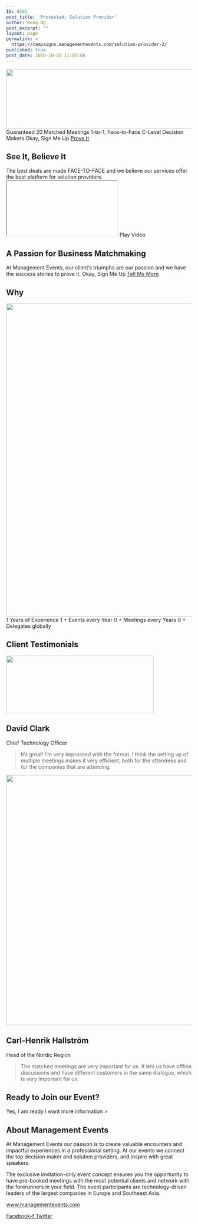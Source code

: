 ```yaml
---
ID: 8501
post_title: 'Protected: Solution Provider'
author: Keng Ng
post_excerpt: ""
layout: page
permalink: >
  https://campaigns.managementevents.com/solution-provider-2/
published: true
post_date: 2019-10-10 11:00:08
---
```

<img width="850" height="162" src="https://sgp1.digitaloceanspaces.com/mgmte/wp-content/uploads/2019/07/24173132/me_white-1-1024x195.png" alt="" srcset="https://sgp1.digitaloceanspaces.com/mgmte/wp-content/uploads/2019/07/24173132/me_white-1-1024x195.png 1024w, https://sgp1.digitaloceanspaces.com/mgmte/wp-content/uploads/2019/07/24173132/me_white-1-300x57.png 300w, https://sgp1.digitaloceanspaces.com/mgmte/wp-content/uploads/2019/07/24173132/me_white-1-768x146.png 768w, https://sgp1.digitaloceanspaces.com/mgmte/wp-content/uploads/2019/07/24173132/me_white-1-800x152.png 800w, https://sgp1.digitaloceanspaces.com/mgmte/wp-content/uploads/2019/07/24173132/me_white-1-24x5.png 24w, https://sgp1.digitaloceanspaces.com/mgmte/wp-content/uploads/2019/07/24173132/me_white-1-36x7.png 36w, https://sgp1.digitaloceanspaces.com/mgmte/wp-content/uploads/2019/07/24173132/me_white-1-48x9.png 48w, https://sgp1.digitaloceanspaces.com/mgmte/wp-content/uploads/2019/07/24173132/me_white-1.png 1191w" sizes="(max-width: 850px) 100vw, 850px">
Guaranteed
20 Matched Meetings
1-to-1, Face-to-Face
C-Level Decision Makers
<a role="button">
Okay, Sign Me Up
</a>
<a href="#believe-it" role="button">
Prove It
</a>
<h2>See It, Believe It</h2>
The best deals are made FACE-TO-FACE and we believe our services offer the best platform for solution providers.

<iframe allowfullscreen="" data-lazy-load="https://www.youtube-nocookie.com/embed/7r5wcegYDWU?feature=oembed&amp;start&amp;end&amp;wmode=opaque&amp;autoplay=0&amp;loop=0&amp;controls=1&amp;mute=0&amp;rel=0&amp;modestbranding=1" allow="autoplay;encrypted-media"></iframe>
Play Video
<h2>A Passion for Business Matchmaking</h2>
At Management Events, our client’s triumphs are our passion and we have the success stories to prove it.

<a role="button">
Okay, Sign Me Up
</a>
<a href="#why-us" role="button">
Tell Me More
</a>
<h2>Why</h2>
<img width="850" height="850" src="https://sgp1.digitaloceanspaces.com/mgmte/wp-content/uploads/2019/10/Diamond-Logo_CS6-01-1-1024x1024.png" alt="" srcset="https://sgp1.digitaloceanspaces.com/mgmte/wp-content/uploads/2019/10/Diamond-Logo_CS6-01-1-1024x1024.png 1024w, https://sgp1.digitaloceanspaces.com/mgmte/wp-content/uploads/2019/10/Diamond-Logo_CS6-01-1-150x150.png 150w, https://sgp1.digitaloceanspaces.com/mgmte/wp-content/uploads/2019/10/Diamond-Logo_CS6-01-1-267x267.png 267w, https://sgp1.digitaloceanspaces.com/mgmte/wp-content/uploads/2019/10/Diamond-Logo_CS6-01-1-768x768.png 768w, https://sgp1.digitaloceanspaces.com/mgmte/wp-content/uploads/2019/10/Diamond-Logo_CS6-01-1-600x600.png 600w" sizes="(max-width: 850px) 100vw, 850px">
1
Years of Experience
1
+
Events every Year
0
+
Meetings every Years
0
+
Delegates globally
<h2>Client Testimonials</h2>
<img width="400" height="156" src="https://sgp1.digitaloceanspaces.com/mgmte/wp-content/uploads/2019/10/Workday-1_nobg-1-400x156.png" alt="" srcset="https://sgp1.digitaloceanspaces.com/mgmte/wp-content/uploads/2019/10/Workday-1_nobg-1-400x156.png 400w, https://sgp1.digitaloceanspaces.com/mgmte/wp-content/uploads/2019/10/Workday-1_nobg-1-768x300.png 768w, https://sgp1.digitaloceanspaces.com/mgmte/wp-content/uploads/2019/10/Workday-1_nobg-1-1024x400.png 1024w, https://sgp1.digitaloceanspaces.com/mgmte/wp-content/uploads/2019/10/Workday-1_nobg-1-800x313.png 800w" sizes="(max-width: 400px) 100vw, 400px">
<h2>David Clark</h2>
Chief Technology Officer
<blockquote>
				It’s great! I’m very impressed with the format. I think the setting up of multiple meetings makes it very efficient, both for the attendees and for the companies that are attending.</blockquote>
<img width="850" height="679" src="https://sgp1.digitaloceanspaces.com/mgmte/wp-content/uploads/2019/10/wipro-1-1024x818.png" alt="" srcset="https://sgp1.digitaloceanspaces.com/mgmte/wp-content/uploads/2019/10/wipro-1-1024x818.png 1024w, https://sgp1.digitaloceanspaces.com/mgmte/wp-content/uploads/2019/10/wipro-1-334x267.png 334w, https://sgp1.digitaloceanspaces.com/mgmte/wp-content/uploads/2019/10/wipro-1-768x614.png 768w, https://sgp1.digitaloceanspaces.com/mgmte/wp-content/uploads/2019/10/wipro-1-751x600.png 751w" sizes="(max-width: 850px) 100vw, 850px">
<h2>Carl-Henrik Hallström</h2>
Head of the Nordic Region
<blockquote>
				The matched meetings are very important for us. It lets us have offline discussions and have different customers in the same dialogue, which is very important for us.</blockquote>
<h2>Ready to Join our Event?</h2>
<a role="button">
Yes, I am ready
</a>
I want more information &gt;
<h2>About Management Events</h2>
At Management Events our passion is to create valuable encounters and impactful experiences in a professional setting.
At our events we connect the top decision maker and solution providers, and inspire with great speakers.

The exclusive invitation-only event concept ensures you the opportunity to have pre-booked meetings with the most
potential clients and network with the forerunners in your field. The event participants are technology-driven leaders of
the largest companies in Europe and Southeast Asia.

www.managementevents.com

<a href="" target="_blank" rel="noopener noreferrer">
Facebook-f
</a>
<a href="" target="_blank" rel="noopener noreferrer">
Twitter
</a>